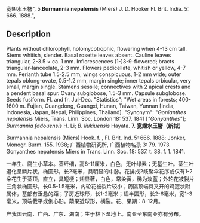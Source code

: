 宽翅水玉簪",
5.**Burmannia nepalensis** (Miers) J. D. Hooker Fl. Brit. India. 5: 666. 1888.",

## Description
Plants without chlorophyll, holomycotrophic, flowering when 4-13 cm tall. Stems whitish, slender. Basal rosette leaves absent. Cauline leaves triangular, 2-3.5 × ca. 1 mm. Inflorescences (1-)3-9-flowered; bracts triangular-lanceolate, 2-3 mm. Flowers pedicellate, whitish or yellow, 4-7 mm. Perianth tube 1.5-2.5 mm; wings conspicuous, 1-2 mm wide; outer tepals oblong-ovate, 0.5-1.2 mm, margin single; inner tepals orbicular, very small, margin single. Stamens sessile; connectives with 2 apical crests and a pendent basal spur. Ovary subglobose, 1.5-3 mm. Capsule subglobose. Seeds fusiform. Fl. and fr. Jul-Dec.
  "Statistics": "Wet areas in forests; 400-1600 m. Fujian, Guangdong, Guangxi, Hunan, Taiwan, Yunnan [India, Indonesia, Japan, Nepal, Philippines, Thailand].
  "Synonym": "*Gonianthes nepalensis* Miers, Trans. Linn. Soc. London 18: 537. 1841 [*\"Gonyanthes\"*]; *Burmannia fadouensis* H. Li; *B. liukiuensis* Hayata.
**7. 宽翅水玉簪（新拟）**

Burmannia nepalensis (Miers) Hook. f. , Fl. Brit. Ind. 5: 666. 1888; Jonker, Monogr. Burm. 155. 1938; 广西植物研究所, 广西植物名录 3: 79. 1973. Gonyanthes nepatensis Miers in Trans. Linn. Soc. 18: 537. t. 38. f. 1. 1841.

一年生、腐生小草本。茎纤细，高8-11厘米，白色，无叶绿素；无基生叶。茎生叶退化呈鳞片状，椭圆形，长2毫米，具明显的中脉。花排成2歧聚伞花序或仅有1-2朵花生于茎顶，直立，具短梗；翅显著，白色，常染黄，稀为淡蓝；外轮花被裂片三角状椭圆形，长0.5-1.5毫米，内轮花被裂片较小；药隔顶端具叉开的鸡冠状附属体，基部有垂悬的距；子房近球形，长1-2毫米；翅半圆形，长2-6毫米，宽1-3毫米，顶端截平或倒心形。蒴果近球形，横裂。花、果期：8-12月。

产我国云南、广西、广东、湖南；生于林下湿地上。南亚至东南亚亦有分布。

